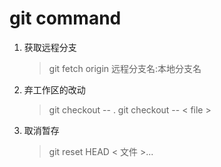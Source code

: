 # git command

1. 获取远程分支
    > git fetch origin 远程分支名:本地分支名
1. 弃工作区的改动
    > git checkout -- .
    > git checkout --  < file >
1. 取消暂存
    > git reset HEAD  < 文件 >... 